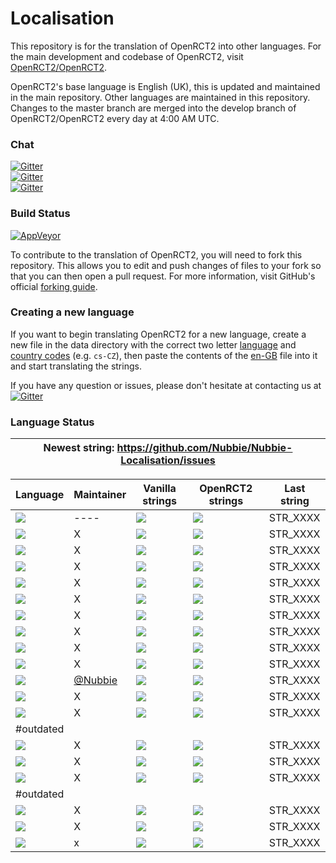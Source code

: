 # Localisation
This repository is for the translation of OpenRCT2 into other languages.
For the main development and codebase of OpenRCT2, visit [OpenRCT2/OpenRCT2](https://github.com/OpenRCT2/OpenRCT2).

OpenRCT2's base language is English (UK), this is updated and maintained in the main repository.
Other languages are maintained in this repository.
Changes to the master branch are merged into the develop branch of OpenRCT2/OpenRCT2 every day at 4:00 AM UTC.

### Chat
[![Gitter](https://img.shields.io/badge/gitter-general-blue.svg)](https://gitter.im/OpenRCT2/OpenRCT2/non-dev)<br />
[![Gitter](https://img.shields.io/badge/gitter-localisation-green.svg)](https://gitter.im/OpenRCT2/Localisation)<br />
[![Gitter](https://img.shields.io/badge/gitter-development-yellowgreen.svg)](https://gitter.im/OpenRCT2/OpenRCT2)

### Build Status
[![AppVeyor](https://ci.appveyor.com/api/projects/status/muc7co3bxvcayp5t?svg=true)](https://ci.appveyor.com/project/IntelOrca/localisation)

To contribute to the translation of OpenRCT2, you will need to fork this repository.
This allows you to edit and push changes of files to your fork so that you can then open a pull request.
For more information, visit GitHub's official [forking guide](https://guides.github.com/activities/forking/).

### Creating a new language
If you want to begin translating OpenRCT2 for a new language, create a new file in the data directory with the correct two letter [language](https://en.wikipedia.org/wiki/List_of_ISO_639-1_codes#Partial_ISO_639_table) and [country codes](https://en.wikipedia.org/wiki/ISO_3166-1_alpha-2#Decoding_table) (e.g. `cs-CZ`), then paste the contents of the [en-GB](https://github.com/OpenRCT2/OpenRCT2/blob/develop/data/language/en-GB.txt) file into it and start translating the strings.

If you have any question or issues, please don't hesitate at contacting us at
[![Gitter](https://img.shields.io/badge/gitter-localisation-green.svg)](https://gitter.im/OpenRCT2/Localisation)<br />


### Language Status
|Newest string: https://github.com/Nubbie/Nubbie-Localisation/issues
|---

Language | Maintainer | Vanilla strings | OpenRCT2 strings | Last string |
|--------|------------|-----------------|------------------|-------------|
[![](https://img.shields.io/badge/en--GB-maintained-green.svg)](https://github.com/OpenRCT2/OpenRCT2/blob/develop/data/language/en-GB.txt   ) | ---- | ![](http://progressed.io/bar/100) | ![](http://progressed.io/bar/100) | STR_XXXX
[![](https://img.shields.io/badge/en--US-maintained-green.svg)](https://github.com/OpenRCT2/Localisation/blob/master/data/language/en-US.txt) | X |  ![](http://progressed.io/bar/100) | ![](http://progressed.io/bar/100) | STR_XXXX
[![](https://img.shields.io/badge/cs--CZ-maintained-green.svg)](https://github.com/OpenRCT2/Localisation/blob/master/data/language/cs-CZ.txt) | X | ![](http://progressed.io/bar/100) | ![](http://progressed.io/bar/100) | STR_XXXX
[![](https://img.shields.io/badge/de--DE-maintained-green.svg)](https://github.com/OpenRCT2/Localisation/blob/master/data/language/de-DE.txt) | X | ![](http://progressed.io/bar/100) | ![](http://progressed.io/bar/100) | STR_XXXX
[![](https://img.shields.io/badge/es--ES-maintained-green.svg)](https://github.com/OpenRCT2/Localisation/blob/master/data/language/es-ES.txt) | X | ![](http://progressed.io/bar/100) | ![](http://progressed.io/bar/100) | STR_XXXX
[![](https://img.shields.io/badge/fr--FR-maintained-green.svg)](https://github.com/OpenRCT2/Localisation/blob/master/data/language/fr-FR.txt) | X | ![](http://progressed.io/bar/100) | ![](http://progressed.io/bar/100) | STR_XXXX
[![](https://img.shields.io/badge/ko--KR-maintained-green.svg)](https://github.com/OpenRCT2/Localisation/blob/master/data/language/ko-KR.txt) | X | ![](http://progressed.io/bar/100) | ![](http://progressed.io/bar/100) | STR_XXXX
[![](https://img.shields.io/badge/nb--NO-maintained-green.svg)](https://github.com/OpenRCT2/Localisation/blob/master/data/language/nb-NO.txt) | X | ![](http://progressed.io/bar/100) | ![](http://progressed.io/bar/100) | STR_XXXX
[![](https://img.shields.io/badge/nl--NL-maintained-green.svg)](https://github.com/OpenRCT2/Localisation/blob/master/data/language/nl-NL.txt) | X | ![](http://progressed.io/bar/100) | ![](http://progressed.io/bar/100) | STR_XXXX
[![](https://img.shields.io/badge/pt--BR-maintained-green.svg)](https://github.com/OpenRCT2/Localisation/blob/master/data/language/pt-BR.txt) | X | ![](http://progressed.io/bar/100) | ![](http://progressed.io/bar/100) | STR_XXXX
[![](https://img.shields.io/badge/sv--SE-maintained-green.svg)](https://github.com/OpenRCT2/Localisation/blob/master/data/language/sv-SE.txt) | [@Nubbie](https://github.com/Nubbie) | ![](http://progressed.io/bar/100) | ![](http://progressed.io/bar/100) | STR_XXXX
[![](https://img.shields.io/badge/zh--CN-maintained-green.svg)](https://github.com/OpenRCT2/Localisation/blob/master/data/language/zh-CN.txt) | X | ![](http://progressed.io/bar/100) | ![](http://progressed.io/bar/100) | STR_XXXX
[![](https://img.shields.io/badge/zh--TW-maintained-green.svg)](https://github.com/OpenRCT2/Localisation/blob/master/data/language/zh-TW.txt) | X | ![](http://progressed.io/bar/100) | ![](http://progressed.io/bar/100) | STR_XXXX
| #outdated
[![](https://img.shields.io/badge/it--IT-outdated-yellow.svg)](https://github.com/OpenRCT2/Localisation/blob/master/data/language/it-IT.txt) | X | ![](http://progressed.io/bar/50) | ![](http://progressed.io/bar/50) | STR_XXXX
[![](https://img.shields.io/badge/ja--JP-outdated-yellow.svg)](https://github.com/OpenRCT2/Localisation/blob/master/data/language/ja-JP.txt) | X | ![](http://progressed.io/bar/50) | ![](http://progressed.io/bar/50) | STR_XXXX
[![](https://img.shields.io/badge/pl--PL-outdated-yellow.svg)](https://github.com/OpenRCT2/Localisation/blob/master/data/language/pl-PL.txt) | X | ![](http://progressed.io/bar/50) | ![](http://progressed.io/bar/50) | STR_XXXX
| #outdated
[![](https://img.shields.io/badge/fi--FI-outdated-red.svg)](https://github.com/OpenRCT2/Localisation/blob/master/data/language/fi-FI.txt) | X | ![](http://progressed.io/bar/10) | ![](http://progressed.io/bar/10) | STR_XXXX
[![](https://img.shields.io/badge/hu--HU-outdated-red.svg)](https://github.com/OpenRCT2/Localisation/blob/master/data/language/hu-HU.txt) | X | ![](http://progressed.io/bar/10) | ![](http://progressed.io/bar/10) | STR_XXXX
[![](https://img.shields.io/badge/ru--RU-outdated-red.svg)](https://github.com/OpenRCT2/Localisation/blob/master/data/language/ru-RU.txt) | x | ![](http://progressed.io/bar/10) | ![](http://progressed.io/bar/10) | STR_XXXX
